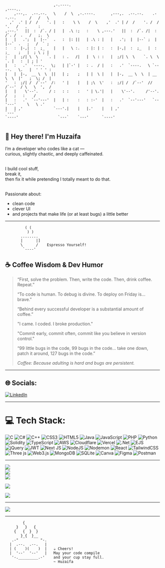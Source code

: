 ```
                                                                                            
                      ,-.----.                                                   ,----..    
    ,---,.  .--.--.   \    /  \  ,-.----.       ,---,.  .--.--.    .--.--.      /   /   \   
  ,'  .' | /  /    '. |   :    \ \    /  \    ,'  .' | /  /    '. /  /    '.   /   .     :  
,---.'   ||  :  /`. / |   |  .\ :;   :    \ ,---.'   ||  :  /`. /|  :  /`. /  .   /   ;.  \ 
|   |   .';  |  |--`  .   :  |: ||   | .\ : |   |   .';  |  |--` ;  |  |--`  .   ;   /  ` ; 
:   :  |-,|  :  ;_    |   |   \ :.   : |: | :   :  |-,|  :  ;_   |  :  ;_    ;   |  ; \ ; | 
:   |  ;/| \  \    `. |   : .   /|   |  \ : :   |  ;/| \  \    `. \  \    `. |   :  | ; | ' 
|   :   .'  `----.   \;   | |`-' |   : .  / |   :   .'  `----.   \ `----.   \.   |  ' ' ' : 
|   |  |-,  __ \  \  ||   | ;    ;   | |  \ |   |  |-,  __ \  \  | __ \  \  |'   ;  \; /  | 
'   :  ;/| /  /`--'  /:   ' |    |   | ;\  \'   :  ;/| /  /`--'  //  /`--'  / \   \  ',  /  
|   |    \'--'.     / :   : :    :   ' | \.'|   |    \'--'.     /'--'.     /   ;   :    /   
|   :   .'  `--'---'  |   | :    :   : :-'  |   :   .'  `--'---'   `--'---'     \   \ .'    
|   | ,'              `---'.|    |   |.'    |   | ,'                             `---`      
`----'                  `---`    `---'      `----'                                          
                                                                                            
```




## 👋 Hey there! I'm Huzaifa

I’m a developer who codes like a cat —<br/>
curious, slightly chaotic, and deeply caffeinated. <br/>
<br/>


I build cool stuff,  
break it,<br/>
then fix it while pretending I totally meant to do that.<br/>
<br/>


Passionate about:<br/>
- clean code <br/>  
- clever UI <br/>  
- and projects that make life (or at least bugs) a little better <br/>

---
```
         ( (
          ) )
       ........
       |      |]
       \      /    Espresso Yourself!
        `----'
```


## ☕️ Coffee Wisdom & Dev Humor

> “First, solve the problem. Then, write the code. Then, drink coffee. Repeat.”  
>  
> “To code is human. To debug is divine. To deploy on Friday is... brave.”  
>
> “Behind every successful developer is a substantial amount of coffee.”
>
> "I came. I coded. I broke production."
>
> "Commit early, commit often, commit like you believe in version control."
>
> “99 little bugs in the code, 99 bugs in the code… take one down, patch it around, 127 bugs in the code.”
>
> _Coffee: Because adulting is hard and bugs are persistent._

---

## 🌐 Socials:
[![LinkedIn](https://img.shields.io/badge/LinkedIn-%230077B5.svg?logo=linkedin&logoColor=white)](https://www.linkedin.com/in/huzaifa-khan-b1ba3a375/)


---

# 💻 Tech Stack:
![C](https://img.shields.io/badge/c-%2300599C.svg?style=flat&logo=c&logoColor=white) ![C#](https://img.shields.io/badge/c%23-%23239120.svg?style=flat&logo=csharp&logoColor=white) ![C++](https://img.shields.io/badge/c++-%2300599C.svg?style=flat&logo=c%2B%2B&logoColor=white) ![CSS3](https://img.shields.io/badge/css3-%231572B6.svg?style=flat&logo=css3&logoColor=white) ![HTML5](https://img.shields.io/badge/html5-%23E34F26.svg?style=flat&logo=html5&logoColor=white) ![Java](https://img.shields.io/badge/java-%23ED8B00.svg?style=flat&logo=openjdk&logoColor=white) ![JavaScript](https://img.shields.io/badge/javascript-%23323330.svg?style=flat&logo=javascript&logoColor=%23F7DF1E) ![PHP](https://img.shields.io/badge/php-%23777BB4.svg?style=flat&logo=php&logoColor=white) ![Python](https://img.shields.io/badge/python-3670A0?style=flat&logo=python&logoColor=ffdd54) ![Solidity](https://img.shields.io/badge/Solidity-%23363636.svg?style=flat&logo=solidity&logoColor=white) ![TypeScript](https://img.shields.io/badge/typescript-%23007ACC.svg?style=flat&logo=typescript&logoColor=white) ![AWS](https://img.shields.io/badge/AWS-%23FF9900.svg?style=flat&logo=amazon-aws&logoColor=white) ![Cloudflare](https://img.shields.io/badge/Cloudflare-F38020?style=flat&logo=Cloudflare&logoColor=white) ![Vercel](https://img.shields.io/badge/vercel-%23000000.svg?style=flat&logo=vercel&logoColor=white) ![.Net](https://img.shields.io/badge/.NET-5C2D91?style=flat&logo=.net&logoColor=white) ![EJS](https://img.shields.io/badge/ejs-%23B4CA65.svg?style=flat&logo=ejs&logoColor=black) ![jQuery](https://img.shields.io/badge/jquery-%230769AD.svg?style=flat&logo=jquery&logoColor=white) ![JWT](https://img.shields.io/badge/JWT-black?style=flat&logo=JSON%20web%20tokens) ![Next JS](https://img.shields.io/badge/Next-black?style=flat&logo=next.js&logoColor=white) ![NodeJS](https://img.shields.io/badge/node.js-6DA55F?style=flat&logo=node.js&logoColor=white) ![Nodemon](https://img.shields.io/badge/NODEMON-%23323330.svg?style=flat&logo=nodemon&logoColor=%BBDEAD) ![React](https://img.shields.io/badge/react-%2320232a.svg?style=flat&logo=react&logoColor=%2361DAFB) ![TailwindCSS](https://img.shields.io/badge/tailwindcss-%2338B2AC.svg?style=flat&logo=tailwind-css&logoColor=white) ![Three js](https://img.shields.io/badge/threejs-black?style=flat&logo=three.js&logoColor=white) ![Web3.js](https://img.shields.io/badge/web3.js-F16822?style=flat&logo=web3.js&logoColor=white) ![MongoDB](https://img.shields.io/badge/MongoDB-%234ea94b.svg?style=flat&logo=mongodb&logoColor=white) ![SQLite](https://img.shields.io/badge/sqlite-%2307405e.svg?style=flat&logo=sqlite&logoColor=white) ![Canva](https://img.shields.io/badge/Canva-%2300C4CC.svg?style=flat&logo=Canva&logoColor=white) ![Figma](https://img.shields.io/badge/figma-%23F24E1E.svg?style=flat&logo=figma&logoColor=white) ![Postman](https://img.shields.io/badge/Postman-FF6C37?style=flat&logo=postman&logoColor=white)

---

![](https://github-readme-stats.vercel.app/api?username=CoffeeTheBest&theme=midnight-purple&hide_border=false&include_all_commits=true&count_private=false)<br/>
![](https://nirzak-streak-stats.vercel.app/?user=CoffeeTheBest&theme=midnight-purple&hide_border=false)<br/>
![](https://github-readme-stats.vercel.app/api/top-langs/?username=CoffeeTheBest&theme=midnight-purple&hide_border=false&include_all_commits=true&count_private=false&layout=compact)

![](https://quotes-github-readme.vercel.app/api?type=vetical&theme=radical)

![](https://github-contributor-stats.vercel.app/api?username=CoffeeTheBest&limit=5&theme=midnight-purple&combine_all_yearly_contributions=true)

---

[![](https://visitcount.itsvg.in/api?id=CoffeeTheBest&icon=2&color=6)](https://visitcount.itsvg.in)

<!-- Proudly created with GPRM ( https://gprm.itsvg.in ) -->

---

<!-- Farewell ASCII: Brewed with positivity! -->
```
        {
     }   }   {
    {   {  }  }
       }_{  }__
   .-"          "-.
  |  .--.  .--.   |
  | (    )(    )  |   ☕ Cheers!
  |  '--'  '--'   |   May your code compile
   '-._________.-'    and your cup stay full.
                      ~ Huzaifa
```
